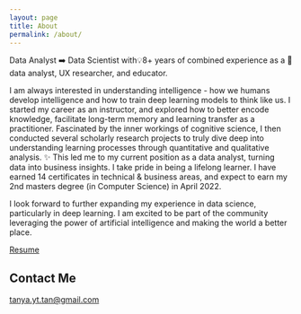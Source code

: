 ```yaml
---
layout: page
title: About
permalink: /about/
---
```

Data Analyst ➡️ Data Scientist with💡8+ years of combined experience as a 🌟data analyst, UX researcher, and educator. 

I am always interested in understanding intelligence - how we humans develop intelligence and how to train deep learning models to think like us. I started my career as an instructor, and explored how to better encode knowledge, facilitate long-term memory and learning transfer as a practitioner. Fascinated by the inner workings of cognitive science, I then conducted several scholarly research projects to truly dive deep into understanding learning processes through quantitative and qualitative analysis. ✨ This led me to my current position as a data analyst, turning data into business insights. I take pride in being a lifelong learner. I have earned 14 certificates in technical & business areas, and expect to earn my 2nd masters degree (in Computer Science) in April 2022. 

I look forward to further expanding my experience in data science, particularly in deep learning. I am excited to be part of the community leveraging the power of artificial intelligence and making the world a better place. 

[Resume](https://tanyayt.github.io/resume/)

## Contact Me

[tanya.yt.tan@gmail.com](mailto:tanya.yt.tan@gmail.com)